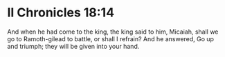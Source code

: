 # II Chronicles 18:14

And when he had come to the king, the king said to him, Micaiah, shall we go to Ramoth-gilead to battle, or shall I refrain? And he answered, Go up and triumph; they will be given into your hand.
